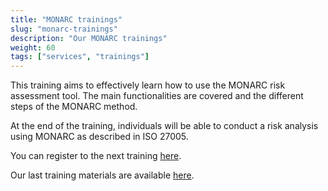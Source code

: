 ```yaml
---
title: "MONARC trainings"
slug: "monarc-trainings"
description: "Our MONARC trainings"
weight: 60
tags: ["services", "trainings"]
---
```


This training aims to effectively learn how to use the MONARC risk assessment tool.
The main functionalities are covered and the different steps of the
MONARC method.

At the end of the training, individuals will be able to conduct a risk analysis
using MONARC as described in ISO 27005.


You can register to the next training [here](https://www.monarc.lu/trainings).

Our last training materials are available
[here](https://github.com/monarc-project/monarc-training/releases/latest).
